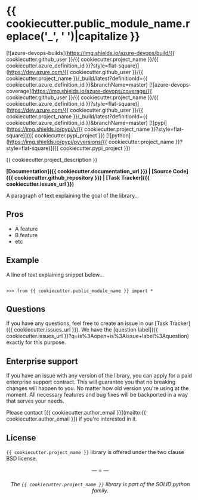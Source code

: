# {{ cookiecutter.public_module_name.replace('_', ' ')|capitalize }}

[![azure-devops-builds](https://img.shields.io/azure-devops/build/{{ cookiecutter.github_user }}/{{ cookiecutter.project_name }}/{{ cookiecutter.azure_definition_id }}?style=flat-square)](https://dev.azure.com/{{ cookiecutter.github_user }}/{{ cookiecutter.project_name }}/_build/latest?definitionId={{ cookiecutter.azure_definition_id }}&branchName=master)
[![azure-devops-coverage](https://img.shields.io/azure-devops/coverage/{{ cookiecutter.github_user }}/{{ cookiecutter.project_name }}/{{ cookiecutter.azure_definition_id }}?style=flat-square)](https://dev.azure.com/{{ cookiecutter.github_user }}/{{ cookiecutter.project_name }}/_build/latest?definitionId={{ cookiecutter.azure_definition_id }}&branchName=master)
[![pypi](https://img.shields.io/pypi/v/{{ cookiecutter.project_name }}?style=flat-square)]({{ cookiecutter.pypi_project }})
[![python](https://img.shields.io/pypi/pyversions/{{ cookiecutter.project_name }}?style=flat-square)]({{ cookiecutter.pypi_project }})

{{ cookiecutter.project_description }}

**[Documentation]({{ cookiecutter.documentation_url }}) |
[Source Code]({{ cookiecutter.github_repository }}) |
[Task Tracker]({{ cookiecutter.issues_url }})**

A paragraph of text explaining the goal of the library…

## Pros

- A feature
- B feature
- etc

## Example

A line of text explaining snippet below…

```pycon

>>> from {{ cookiecutter.public_module_name }} import *

```

## Questions

If you have any questions, feel free to create an issue in our
[Task Tracker]({{ cookiecutter.issues_url }}). We have the
[question label]({{ cookiecutter.issues_url }}?q=is%3Aopen+is%3Aissue+label%3Aquestion)
exactly for this purpose.

## Enterprise support

If you have an issue with any version of the library, you can apply for a paid
enterprise support contract. This will guarantee you that no breaking changes
will happen to you. No matter how old version you're using at the moment. All
necessary features and bug fixes will be backported in a way that serves your
needs.

Please contact [{{ cookiecutter.author_email }}](mailto:{{ cookiecutter.author_email }}) if you're
interested in it.

## License

`{{ cookiecutter.project_name }}` library is offered under the two clause BSD license.

<p align="center">&mdash; ⭐ &mdash;</p>
<p align="center"><i>The <code>{{ cookiecutter.project_name }}</code> library is part of the SOLID python family.</i></p>
